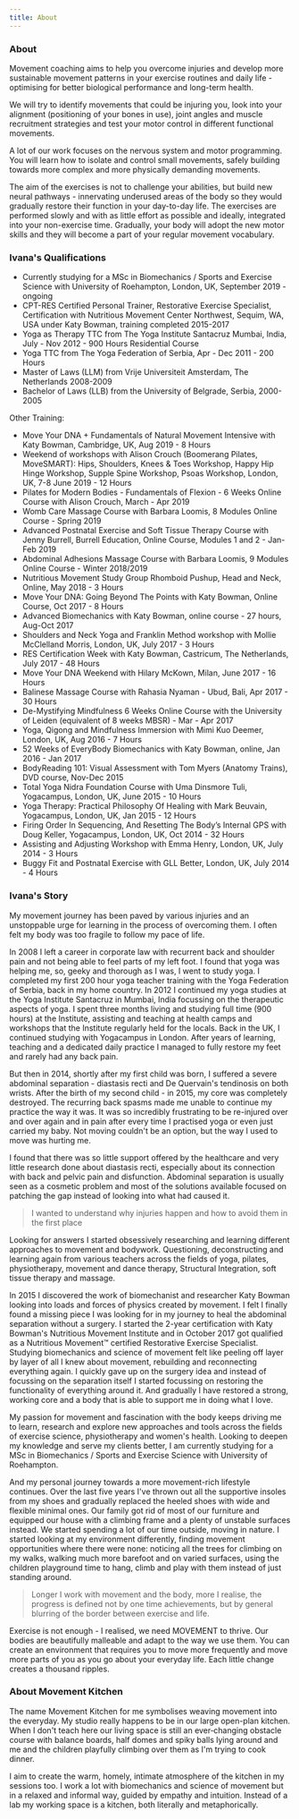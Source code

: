 ```yaml
---
title: About
---
```


### About

Movement coaching aims to help you overcome injuries and develop more
sustainable movement patterns in your exercise routines and daily life -
optimising for better biological performance and long-term health.

We will try to identify movements that could be injuring you, look into your
alignment (positioning of your bones in use), joint angles and muscle
recruitment strategies and test your motor control in different functional
movements.

A lot of our work focuses on the nervous system and motor programming. You will
learn how to isolate and control small movements, safely building towards more
complex and more physically demanding movements.

The aim of the exercises is not to challenge your abilities, but build new
neural pathways - innervating underused areas of the body so they would
gradually restore their function in your day-to-day life. The exercises are
performed slowly and with as little effort as possible and ideally, integrated
into your non-exercise time. Gradually, your body will adopt the new motor
skills and they will become a part of your regular movement vocabulary.

### Ivana's Qualifications

* Currently studying for a MSc in Biomechanics / Sports and Exercise Science
  with University of Roehampton, London, UK, September 2019 - ongoing
* CPT-RES Certified Personal Trainer, Restorative Exercise Specialist,
  Certification with Nutritious Movement Center Northwest, Sequim, WA, USA under
  Katy Bowman, training completed 2015-2017
* Yoga as Therapy TTC from The Yoga Institute Santacruz Mumbai, India, July -
  Nov 2012 - 900 Hours Residential Course
* Yoga TTC from The Yoga Federation of Serbia, Apr - Dec 2011 - 200 Hours
* Master of Laws (LLM) from Vrije Universiteit Amsterdam, The Netherlands
  2008-2009
* Bachelor of Laws (LLB) from the University of Belgrade, Serbia, 2000-2005

Other Training:

* Move Your DNA + Fundamentals of Natural Movement Intensive with Katy Bowman,
  Cambridge, UK, Aug 2019 - 8 Hours
* Weekend of workshops with Alison Crouch (Boomerang Pilates, MoveSMART): Hips,
  Shoulders, Knees & Toes Workshop, Happy Hip Hinge Workshop, Supple Spine
  Workshop, Psoas Workshop, London, UK, 7-8 June 2019 - 12 Hours
* Pilates for Modern Bodies - Fundamentals of Flexion - 6 Weeks Online Course
  with Alison Crouch, March - Apr 2019
* Womb Care Massage Course with Barbara Loomis, 8 Modules Online Course - Spring
  2019
* Advanced Postnatal Exercise and Soft Tissue Therapy Course with Jenny Burrell,
  Burrell Education, Online Course, Modules 1 and 2 - Jan-Feb 2019
* Abdominal Adhesions Massage Course with Barbara Loomis, 9 Modules Online
  Course - Winter 2018/2019
* Nutritious Movement Study Group Rhomboid Pushup, Head and Neck, Online, May
  2018 - 3 Hours
* Move Your DNA: Going Beyond The Points with Katy Bowman, Online Course, Oct
  2017 - 8 Hours
* Advanced Biomechanics with Katy Bowman, online course - 27 hours, Aug-Oct 2017
* Shoulders and Neck Yoga and Franklin Method workshop with Mollie McClelland
  Morris, London, UK, July 2017 - 3 Hours
* RES Certification Week with Katy Bowman, Castricum, The Netherlands, July
  2017 - 48 Hours
* Move Your DNA Weekend with Hilary McKown, Milan, June 2017 - 16 Hours
* Balinese Massage Course with Rahasia Nyaman - Ubud, Bali, Apr 2017 - 30 Hours
* De-Mystifying Mindfulness 6 Weeks Online Course with the University of Leiden
  (equivalent of 8 weeks MBSR) - Mar - Apr 2017
* Yoga, Qigong and Mindfulness Immersion with Mimi Kuo Deemer, London, UK, Aug
  2016 - 7 Hours
* 52 Weeks of EveryBody Biomechanics with Katy Bowman, online, Jan 2016 - Jan
  2017
* BodyReading 101: Visual Assessment with Tom Myers (Anatomy Trains), DVD
  course, Nov-Dec 2015
* Total Yoga Nidra Foundation Course with Uma Dinsmore Tuli, Yogacampus, London,
  UK, June 2015 - 10 Hours
* Yoga Therapy: Practical Philosophy Of Healing with Mark Beuvain, Yogacampus,
  London, UK, Jan 2015 - 12 Hours
* Firing Order In Sequencing, And Resetting The Body’s Internal GPS with Doug
  Keller, Yogacampus, London, UK, Oct 2014 - 32 Hours
* Assisting and Adjusting Workshop with Emma Henry, London, UK, July 2014 - 3
  Hours
* Buggy Fit and Postnatal Exercise with GLL Better, London, UK, July 2014 - 4
  Hours

### Ivana's Story

My movement journey has been paved by various injuries and an unstoppable urge
for learning in the process of overcoming them. I often felt my body was too
fragile to follow my pace of life.

In 2008 I left a career in corporate law with recurrent back and shoulder pain
and not being able to feel parts of my left foot. I found that yoga was helping
me, so, geeky and thorough as I was, I went to study yoga. I completed my first
200 hour yoga teacher training with the Yoga Federation of Serbia, back in my
home country. In 2012 I continued my yoga studies at the Yoga Institute
Santacruz in Mumbai, India focussing on the therapeutic aspects of yoga. I spent
three months living and studying full time (900 hours) at the Institute,
assisting and teaching at health camps and workshops that the Institute
regularly held for the locals. Back in the UK, I continued studying with
Yogacampus in London. After years of learning, teaching and a dedicated daily
practice I managed to fully restore my feet and rarely had any back pain.

But then in 2014, shortly after my first child was born, I suffered a severe
abdominal separation - diastasis recti and De Quervain's tendinosis on both
wrists. After the birth of my second child - in 2015, my core was completely
destroyed. The recurring back spasms made me unable to continue my practice the
way it was. It was so incredibly frustrating to be re-injured over and over
again and in pain after every time I practised yoga or even just carried my
baby. Not moving couldn't be an option, but the way I used to move was hurting
me.

I found that there was so little support offered by the healthcare and very
little research done about diastasis recti, especially about its connection with
back and pelvic pain and disfunction. Abdominal separation is usually seen as a
cosmetic problem and most of the solutions available focused on patching the gap
instead of looking into what had caused it.

> I wanted to understand why injuries happen and how to avoid them in the first
> place

Looking for answers I started obsessively researching and learning different
approaches to movement and bodywork. Questioning, deconstructing and learning
again from various teachers across the fields of yoga, pilates, physiotherapy,
movement and dance therapy, Structural Integration, soft tissue therapy and
massage.

In 2015 I discovered the work of biomechanist and researcher Katy Bowman looking
into loads and forces of physics created by movement. I felt I finally found a
missing piece I was looking for in my journey to heal the abdominal separation
without a surgery. I started the 2-year certification with Katy Bowman's
Nutritious Movement Institute and in October 2017 got qualified as a Nutritious
Movement™ certified Restorative Exercise Specialist. Studying biomechanics and
science of movement felt like peeling off layer by layer of all I knew about
movement, rebuilding and reconnecting everything again. I quickly gave up on the
surgery idea and instead of focussing on the separation itself I started
focussing on restoring the functionality of everything around it. And gradually
I have restored a strong, working core and a body that is able to support me in
doing what I love.

My passion for movement and fascination with the body keeps driving me to learn,
research and explore new approaches and tools across the fields of exercise
science, physiotherapy and women's health. Looking to deepen my knowledge and
serve my clients better, I am currently studying for a MSc in Biomechanics /
Sports and Exercise Science with University of Roehampton.

And my personal journey towards a more movement-rich lifestyle continues. Over
the last five years I've thrown out all the supportive insoles from my shoes and
gradually replaced the heeled shoes with wide and flexible minimal ones. Our
family got rid of most of our furniture and equipped our house with a climbing
frame and a plenty of unstable surfaces instead. We started spending a lot of
our time outside, moving in nature. I started looking at my environment
differently, finding movement opportunities where there were none: noticing all
the trees for climbing on my walks, walking much more barefoot and on varied
surfaces, using the children playground time to hang, climb and play with them
instead of just standing around.

> Longer I work with movement and the body, more I realise, the progress is
> defined not by one time achievements, but by general blurring of the border
> between exercise and life.

Exercise is not enough - I realised, we need MOVEMENT to thrive. Our bodies are
beautifully malleable and adapt to the way we use them. You can create an
environment that requires you to move more frequently and move more parts of you
as you go about your everyday life. Each little change creates a thousand
ripples.

### About Movement Kitchen

The name Movement Kitchen for me symbolises weaving movement into the everyday.
My studio really happens to be in our large open-plan kitchen. When I don't
teach here our living space is still an ever‐changing obstacle course with
balance boards, half domes and spiky balls lying around and me and the children
playfully climbing over them as I'm trying to cook dinner.

I aim to create the warm, homely, intimate atmosphere of the kitchen in my
sessions too. I work a lot with biomechanics and science of movement but in a
relaxed and informal way, guided by empathy and intuition. Instead of a lab my
working space is a kitchen, both literally and metaphorically.

[1]: https://nutritiousmovement.com/
